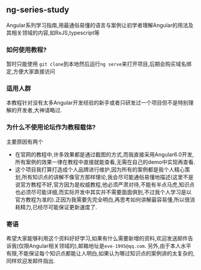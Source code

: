 ## ng-series-study
Angular系列学习指南,用最通俗易懂的语言与案例让初学者理解Angular的用法及其相关领域的内容,如RxJS,typescript等
### 如何使用教程?
暂时只能使用 `git clone`到本地然后运行`ng serve`来打开项目,后期会购买域名绑定,方便大家直接访问
### 适用人群
本教程针对没有太多Angular开发经验的新手或者只研发过一个项目但不是特别理解的开发者,大神请略过.
### 为什么不使用论坛作为教程载体?
主要原因有两个
- 在官网的教程中,许多效果都是通过截图的方式,而我直接采用Angular6.0开发,所有案例的效果一律在教程中直接就能查看,无需在自己的demo中实现再查看.
- 这个项目我打算打造成个人品牌进行维护,因为所有的案例都是我个人精心策划,所有知识点的讲解不像官方那样理论,我会尽可能通俗易懂地描述(这里不是说官方教程不好,官方因为是权威教程,他必须严肃对待,不能有半点马虎,知识点也必须尽可能详细,而实际开发中其实并不需要面面俱到,不过我个人学习是以官方教程为准的).正因为我需要先完全明白,再思考如何讲解最容易懂,所以很消耗精力,已经尽可能保证更新速度了.
### 寄语
希望大家能够利用这个资料好好学习,如果有什么需要新增的资料,欢迎发送邮件告诉我(仅限Angular相关领域的),邮箱地址是`eve-1995@qq.com`.
另外,由于本人水平有限,不能保证每个知识点都能让人明白,如果认为哪过知识点的案例讲的太复杂的,同样欢迎发邮件指出.